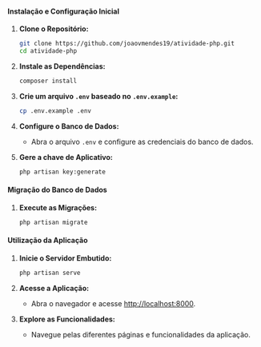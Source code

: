 #### Instalação e Configuração Inicial

1. **Clone o Repositório:**
   ```bash
   git clone https://github.com/joaovmendes19/atividade-php.git
   cd atividade-php
   ```

2. **Instale as Dependências:**
   ```bash
   composer install
   ```

3. **Crie um arquivo `.env` baseado no `.env.example`:**
   ```bash
   cp .env.example .env
   ```

4. **Configure o Banco de Dados:**
   - Abra o arquivo `.env` e configure as credenciais do banco de dados.

5. **Gere a chave de Aplicativo:**
   ```bash
   php artisan key:generate
   ```

#### Migração do Banco de Dados

1. **Execute as Migrações:**
   ```bash
   php artisan migrate
   ```

#### Utilização da Aplicação

1. **Inicie o Servidor Embutido:**
   ```bash
   php artisan serve
   ```

2. **Acesse a Aplicação:**
   - Abra o navegador e acesse [http://localhost:8000](http://localhost:8000).

3. **Explore as Funcionalidades:**
   - Navegue pelas diferentes páginas e funcionalidades da aplicação.
